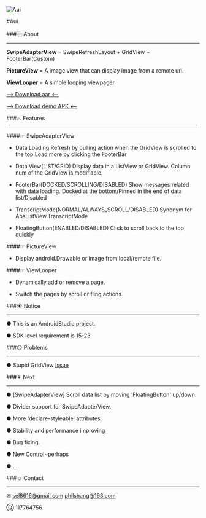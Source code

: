![Aui](https://git.oschina.net/sel/R/raw/master/img/aui.png)

#Aui

###⿻ About
***
**SwipeAdapterView** = SwipeRefreshLayout + GridView + FooterBar(Custom)

**PictureView** = A image view that can display image from a remote url.

**ViewLooper** = A simple looping viewpager.

[--> Download aar <--](https://git.oschina.net/sel/R/raw/master/lib/Aui.aar "Download aar")

[--> Download demo APK <--](https://git.oschina.net/sel/R/raw/master/demo/Aui_Demo.apk "Download demo APK")


###♨ Features
***
####☞ SwipeAdapterView
* Data Loading
Refresh by pulling action when the GridView is scrolled to the top.Load more by clicking the FooterBar

* Data View(LIST/GRID)
Display data in a ListView or GridView. Column num of the GridView is modifiable.

* FooterBar(DOCKED/SCROLLING/DISABLED)
Show messages related with data loading. Docked at the bottom/Pinned in the end of data list/Disabled

* TranscriptMode(NORMAL/ALWAYS_SCROLL/DISABLED)
Synonym for AbsListView.TranscriptMode

* FloatingButton(ENABLED/DISABLED)
Click to scroll back to the top quickly

####☞ PictureView
* Display android.Drawable or image from local/remote file. 

####☞ ViewLooper
* Dynamically add or remove a page. 

* Switch the pages by scroll or fling actions. 


###☀ Notice
***
● This is an AndroidStudio project.

● SDK level requirement is 15-23.


###☹ Problems
***
● Stupid GridView [Issue](https://github.com/Sel8616/Aui/issues/1)


###⚘ Next
***
● \[SwipeAdapterView\] Scroll data list by moving 'FloatingButton' up/down.

● Divider support for SwipeAdapterView.

● More 'declare-styleable' attributes.

● Stability and performance improving

● Bug fixing.

● New Control~perhaps

● ...


###☺ Contact
***
✉  sel8616@gmail.com    philshang@163.com

Ⓠ  117764756